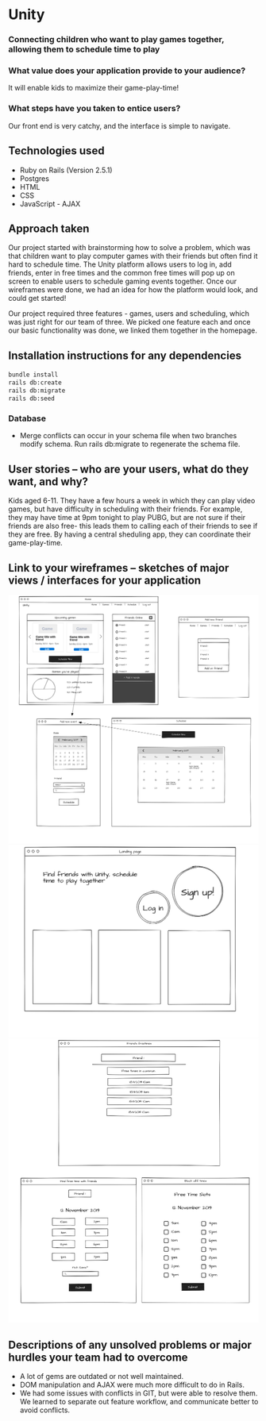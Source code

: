 # Unity
### Connecting children who want to play games together, allowing them to schedule time to play
### What value does your application provide to your audience?
It will enable kids to maximize their game-play-time!

### What steps have you taken to entice users?
Our front end is very catchy, and the interface is simple to navigate. 

## Technologies used
- Ruby on Rails (Version 2.5.1)
- Postgres
- HTML
- CSS
- JavaScript - AJAX 

## Approach taken
Our project started with brainstorming how to solve a problem, which was that children want to play computer games with their friends but often find it hard to schedule time. The Unity platform allows users to log in, add friends, enter in free times and the common free times will pop up on screen to enable users to schedule gaming events together. Once our wireframes were done, we had an idea for how the platform would look, and could get started! 

Our project required three features - games, users and scheduling, which was just right for our team of three. We picked one feature each and once our basic functionality was done, we linked them together in the homepage.

## Installation instructions for any dependencies
```
bundle install
rails db:create
rails db:migrate
rails db:seed
```
### Database
- Merge conflicts can occur in your schema file when two branches modify schema. Run rails db:migrate to regenerate the schema file. 

## User stories – who are your users, what do they want, and why?
Kids aged 6-11. They have a few hours a week in which they can play video games, but have difficulty in scheduling with their friends. For example, they may have time at 9pm tonight to play PUBG, but are not sure if their friends are also free- this leads them to calling each of their friends to see if they are free. By having a central sheduling app, they can coordinate their game-play-time.

## Link to your wireframes – sketches of major views / interfaces for your application
![wireframe](https://github.com/jasminesis/unity/blob/master/docs/Wireframe1.png)
![wireframe](https://github.com/jasminesis/unity/blob/master/docs/Wireframe2.png)
![wireframe](https://github.com/jasminesis/unity/blob/master/docs/Wireframe3.png)

## Descriptions of any unsolved problems or major hurdles your team had to overcome
- A lot of gems are outdated or not well maintained. 
- DOM manipulation and AJAX were much more difficult to do in Rails.
- We had some issues with conflicts in GIT, but were able to resolve them. We learned to separate out feature workflow, and communicate better to avoid conflicts.

